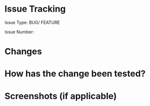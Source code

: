 # Issue Tracking

Issue Type: BUG/ FEATURE

Issue Number: 

# Changes
<!-- 
What are the main changes in the PR?
Give a high-level description of the changes.
#Examples: Added a search feature, Renaming several fields, etc.
-->

# How has the change been tested?
<!-- 
Unit tests, Integration tests, Manual verification, etc.
-->

# Screenshots (if applicable)
<!-- 
Add screenshots highlighting the changes.
-->
